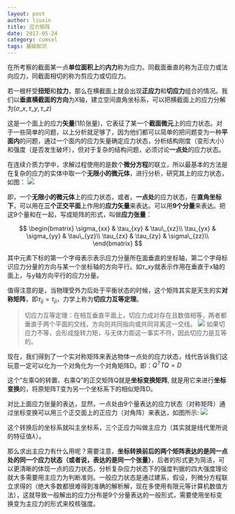 ```yaml
---
layout: post
author: liuxin
title: 应力矩阵
date: 2017-05-24
category: comsol
tags: 基础知识
---
```

<script type="text/x-mathjax-config">MathJax.Hub.Config({tex2jax: {inlineMath:[['$','$']]}});</script>
<script type="text/javascript" src="http://cdn.mathjax.org/mathjax/latest/MathJax.js?config=TeX-AMS-MML_HTMLorMML"></script>

在所考察的截面某一点**单位面积上**的**内力**称为应力。同截面垂直的称为正应力或法向应力，同截面相切的称为剪应力或切应力。

若一根杆受**扭矩**和**拉力**，那么在横截面上就会出现**正应力**和**切应力**组合的情况。我们以**垂直横截面的方向**为X轴，建立空间直角坐标系，可以把横截面上的应力分解为$(\sigma\_x, \tau\_y, \tau\_z)$

这是一个面上的应力**矢量**(1阶张量)，它表征了某一个**截面微元**上的应力状态。对于一些简单的问题，以上分析就足够了，因为他们都可以简单的把问题变为一种**平面内**的问题，通过一个面内的应力矢量确定应力状态，分析结构刚度（变形大小）和强度（是否发生破坏），但对于复杂的结构问题，必须讨论**一点处**的应力状态。

在连续介质力学中，求解过程使用的是数个**微分方程**的联立，所以最基本的方法是在复杂的应力的实体中取一个**无限小的微元体**，进行分析，研究其上的应力状态，如图：
![][image-1]

即，一个**无限小的微元体**上的应力状态，或者，**一点处**的应力状态，在**直角坐标下**，可以用在**三个正交平面**上作用的**应力矢量**来表达。可以用**9个分量**来表达。把这9个量和在一起，写成矩阵的形式，叫做**应力张量**：

$$
\begin{bmatrix}  
\sigma_{xx} & \tau_{xy} & \tau\_{xz}\\
\tau_{yx} & \sigma_{yy} & \tau\_{yz}\\
\tau_{zx} & \tau_{zy} & \sigma\_{zz}\\
\end{bmatrix}
$$

其中元素下标的第一个字母表示表示应力分量所在面垂直的坐标轴，第二个字母标识应力分量的方向与某一个坐标轴的方向平行。如$\tau\_{xy}$就表示作用在垂直于x轴的面上，与y轴方向平行的应力分量。

值得注意的是，当物理受外力后处于平衡状态的时候，这个矩阵其实是天生的实**对称矩阵**，即$\tau_{ij}=\tau_{ji}$，力学上称为**切应力互等定理**。

> 切应力互等定理：在相互垂直平面上，切应力成对存在且数值相等，两者都垂直于两个平面的交线，方向则共同指向或共同背离这一交线。
> ![][image-2]
> 如果切应力不等，会形成旋转力矩，与无体力距这一事实不符，因此切应力是互等的。

现在，我们得到了一个实对称矩阵来表达物体一点处的应力状态，线代告诉我们这玩意一定可以化为一个对角化为一个对角矩阵D。即：$Q^T T Q = D$

这个“左乘Q的转置、右乘Q”的正交矩阵Q就是**坐标变换矩阵**, 就是用它来进行**坐标变换**的，将原矩阵T变为另一个坐标系下的相似矩阵D。

对比上面应力张量的表达，显然，一点处由9个量表达的应力状态（对称矩阵）通过坐标变换可以用三个正交面上的正应力（对角阵）来表达，如图所示:
![][image-3]

这个转换后的坐标系就叫主坐标系，三个正应力叫做主应力（其实就是线代里所说的特征值$\lambda$）。

那么求出主应力有什么用呢？需要注意，**坐标转换前后的两个矩阵表达的是同一点处的同一个应力状态（或者说，表达的是同一个张量）**，后者的形式更为简洁，可以更清晰的体现一点的应力状态，分析复杂应力状态下的强度判据的四大强度理论就大多需要用主应力为判断准则。一般应力状态是通过建系，假设，列微分方程联立求得的（绝大多数都很难得到准确的解析解，现在多使用有限元等计算机数值方法），这就导致一般解出的应力分布是9个分量表达的一般形式，需要使用坐标变换变为主应力的形式来校核强度。




[image-1]:	https://cdn-images-1.medium.com/max/800/1*xdkIZ-52BhlACS2NFK6_LA.jpeg
[image-2]:	https://cdn-images-1.medium.com/max/800/1*V6Na-XAnkSQEto30o5_eQw.gif
[image-3]:	https://cdn-images-1.medium.com/max/800/1*vVLoqh0Pr4NssQXLRqB7rg.jpeg